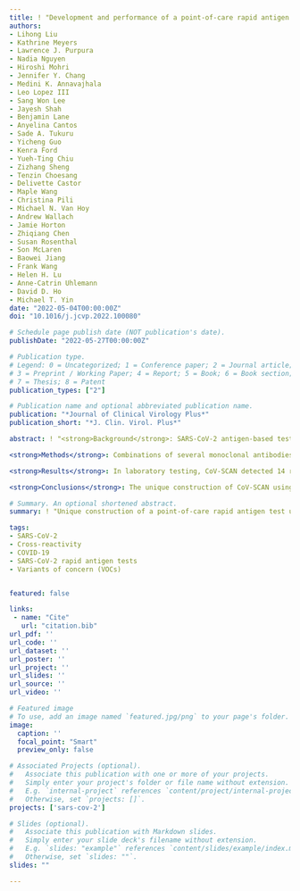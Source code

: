 ```yaml
---
title: ! "Development and performance of a point-of-care rapid antigen test for detection of SARS-CoV-2 variants"
authors:
- Lihong Liu
- Kathrine Meyers
- Lawrence J. Purpura
- Nadia Nguyen
- Hiroshi Mohri
- Jennifer Y. Chang
- Medini K. Annavajhala
- Leo Lopez III
- Sang Won Lee
- Jayesh Shah
- Benjamin Lane
- Anyelina Cantos
- Sade A. Tukuru
- Yicheng Guo
- Kenra Ford
- Yueh-Ting Chiu
- Zizhang Sheng
- Tenzin Choesang
- Delivette Castor
- Maple Wang
- Christina Pili
- Michael N. Van Hoy
- Andrew Wallach
- Jamie Horton
- Zhiqiang Chen
- Susan Rosenthal
- Son McLaren
- Baowei Jiang
- Frank Wang
- Helen H. Lu
- Anne-Catrin Uhlemann
- David D. Ho
- Michael T. Yin
date: "2022-05-04T00:00:00Z"
doi: "10.1016/j.jcvp.2022.100080"

# Schedule page publish date (NOT publication's date).
publishDate: "2022-05-27T00:00:00Z"

# Publication type.
# Legend: 0 = Uncategorized; 1 = Conference paper; 2 = Journal article;
# 3 = Preprint / Working Paper; 4 = Report; 5 = Book; 6 = Book section;
# 7 = Thesis; 8 = Patent
publication_types: ["2"]

# Publication name and optional abbreviated publication name.
publication: "*Journal of Clinical Virology Plus*"
publication_short: "*J. Clin. Virol. Plus*"

abstract: ! "<strong>Background</strong>: SARS-CoV-2 antigen-based tests are well-calibrated to infectiousness and have a critical role to play in the COVID-19 public health response. We report the development and performance of a unique lateral flow immunoassay (LFA).<br>

<strong>Methods</strong>: Combinations of several monoclonal antibodies targeting multiple antigenic sites on the SARS-CoV-2 nucleocapsid protein (NP) were isolated, evaluated, and chosen for the development of a LFA termed CoV-SCAN (BioMedomics, Inc.). Clinical point-of-care studies in symptomatic and asymptomatic individuals were conducted to evaluate positive predictive agreement (PPA) and negative predictive agreement (NPA) with RT-PCR as comparator.<br>

<strong>Results</strong>: In laboratory testing, CoV-SCAN detected 14 recombinant N-proteins of SARS-CoV-2 variants with sensitivity in the range of 0.2-3.2 ng/mL, and 10 authentic SARS-CoV-2 variants with sensitivity in the range of 1.6-12.5 TCID50/swab. No cross reactivity was observed with other human coronaviruses or other respiratory pathogens. In clinical point-of-care testing on 148 individuals over age 2 with symptoms of ???5 days, PPA was 87.2% (CI 95: 78.3-94.8%) and NPA was 100% (CI 95: 94.2-100%). In another 884 asymptomatic individuals, PPA was 85.7% (CI 95: 42.1-99.6%) and 99.7% (99.0-99.9%). Overall, CoV-SCAN detected over 97.2% of specimens with CT values <30 and 93.8% of nasal swab specimens with the Omicron variant, even within the first 2 days after symptom onset.<br>

<strong>Conclusions</strong>: The unique construction of CoV-SCAN using two pairs of monoclonal antibodies has resulted in a test with high performance that remains durable across multiple variants in both laboratory and clinical evaluations. CoV-SCAN should identify almost all individuals harboring infectious SARS-CoV-2."

# Summary. An optional shortened abstract.
summary: ! "Unique construction of a point-of-care rapid antigen test using two pairs of monoclonal antibodies has led to good performance that remained durable across multiple variants in laboratory and clinical evaluations. Test should identify almost all individuals harboring infectious SARS-CoV-2."

tags:
- SARS-CoV-2
- Cross-reactivity
- COVID-19
- SARS-CoV-2 rapid antigen tests
- Variants of concern (VOCs)


featured: false

links:
 - name: "Cite"
   url: "citation.bib"
url_pdf: ''
url_code: ''
url_dataset: ''
url_poster: ''
url_project: ''
url_slides: ''
url_source: ''
url_video: ''

# Featured image
# To use, add an image named `featured.jpg/png` to your page's folder. 
image:
  caption: ''
  focal_point: "Smart"
  preview_only: false

# Associated Projects (optional).
#   Associate this publication with one or more of your projects.
#   Simply enter your project's folder or file name without extension.
#   E.g. `internal-project` references `content/project/internal-project/index.md`.
#   Otherwise, set `projects: []`.
projects: ['sars-cov-2']

# Slides (optional).
#   Associate this publication with Markdown slides.
#   Simply enter your slide deck's filename without extension.
#   E.g. `slides: "example"` references `content/slides/example/index.md`.
#   Otherwise, set `slides: ""`.
slides: ""

---
```

